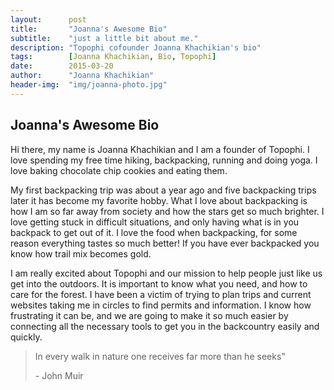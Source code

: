 ```yaml
---
layout:      post
title:       "Joanna's Awesome Bio"
subtitle:    "just a little bit about me."
description: "Topophi cofounder Joanna Khachikian's bio"
tags:        [Joanna Khachikian, Bio, Topophi]
date:        2015-03-20
author:      "Joanna Khachikian"
header-img:  "img/joanna-photo.jpg"
---
```


<h2 class="section-heading">Joanna's Awesome Bio</h2>

<p>Hi there, my name is Joanna Khachikian and I am a founder of Topophi. I love spending my free time hiking, backpacking, running and doing yoga. I love baking chocolate chip cookies and eating them. </p>

<p>My first backpacking trip was about a year ago and five backpacking trips later it has become my favorite hobby.  What I love about backpacking is how I am so far away from society and how the stars get so much brighter. I love getting stuck in difficult situations, and only having what is in you backpack to get out of it. I love the food when backpacking, for some reason everything tastes so much better! If you have ever backpacked you know how trail mix becomes gold. </p>

<p> I am really excited about Topophi and our mission to help people just like us get into the outdoors.  It is important to know what you need, and how to care for the forest.  I have been a victim of trying to plan trips and current websites taking me in circles to find permits and information. I know how frustrating it can be, and we are going to make it so much easier by connecting all the necessary tools to get you in the backcountry easily and quickly.</p>

<blockquote>In every walk in nature one receives far more than he seeks" 
  <p>- John Muir</p>
</blockquote>